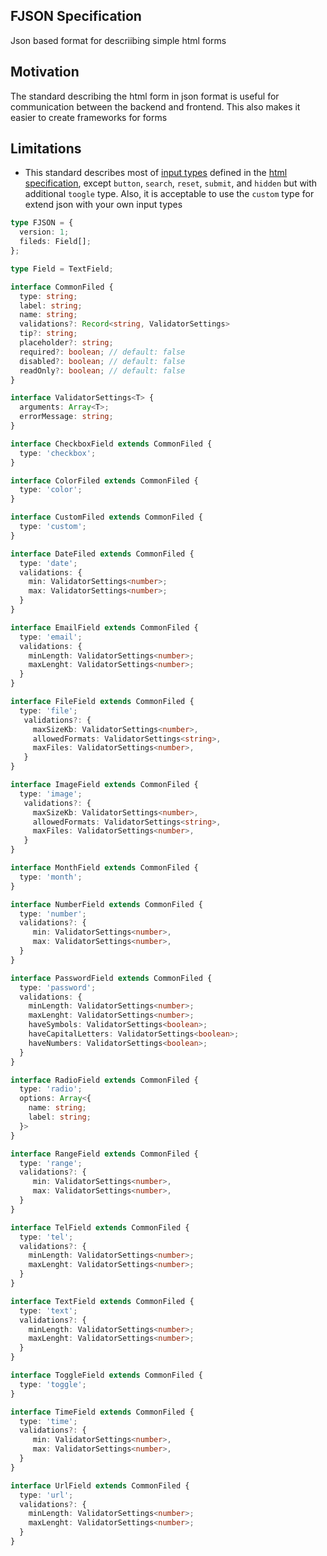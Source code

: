 FJSON Specification
----
Json based format for descriibing simple html forms

## Motivation
The standard describing the html form in json format is useful for communication between the backend and frontend.
This also makes it easier to create frameworks for forms

## Limitations
- This standard describes most of [input types](https://developer.mozilla.org/en-US/docs/Web/HTML/Element/input#input_types) defined in the [html specification](https://html.spec.whatwg.org/multipage/input.html#states-of-the-type-attribute), except `button`, `search`, `reset`, `submit`, and `hidden` but with additional `toogle` type. Also, it is acceptable to use the `custom` type for extend json with your own input types


```ts
type FJSON = {
  version: 1;
  fileds: Field[];
};

type Field = TextField;

interface CommonFiled {
  type: string;
  label: string;
  name: string;
  validations?: Record<string, ValidatorSettings>
  tip?: string;
  placeholder?: string;
  required?: boolean; // default: false
  disabled?: boolean; // default: false
  readOnly?: boolean; // default: false
}

interface ValidatorSettings<T> {
  arguments: Array<T>;
  errorMessage: string; 
}

interface CheckboxField extends CommonFiled {
  type: 'checkbox';
}

interface ColorFiled extends CommonFiled {
  type: 'color';
}

interface CustomFiled extends CommonFiled {
  type: 'custom';
}

interface DateFiled extends CommonFiled {
  type: 'date';
  validations: {
    min: ValidatorSettings<number>;
    max: ValidatorSettings<number>;
  }
}

interface EmailField extends CommonFiled {
  type: 'email';
  validations: {
    minLength: ValidatorSettings<number>;
    maxLenght: ValidatorSettings<number>;
  }
}

interface FileField extends CommonFiled {
  type: 'file';
   validations?: {
     maxSizeKb: ValidatorSettings<number>,
     allowedFormats: ValidatorSettings<string>,
     maxFiles: ValidatorSettings<number>,
   }
}

interface ImageField extends CommonFiled {
  type: 'image';
   validations?: {
     maxSizeKb: ValidatorSettings<number>,
     allowedFormats: ValidatorSettings<string>,
     maxFiles: ValidatorSettings<number>,
   }
}

interface MonthField extends CommonFiled {
  type: 'month';
}

interface NumberField extends CommonFiled {
  type: 'number';
  validations?: {
     min: ValidatorSettings<number>,
     max: ValidatorSettings<number>,
  }
}

interface PasswordField extends CommonFiled {
  type: 'password';
  validations: {
    minLength: ValidatorSettings<number>;
    maxLenght: ValidatorSettings<number>;
    haveSymbols: ValidatorSettings<boolean>;
    haveCapitalLetters: ValidatorSettings<boolean>;
    haveNumbers: ValidatorSettings<boolean>; 
  }
}

interface RadioField extends CommonFiled {
  type: 'radio';
  options: Array<{
    name: string;
    label: string;
  }>
}

interface RangeField extends CommonFiled {
  type: 'range';
  validations?: {
     min: ValidatorSettings<number>,
     max: ValidatorSettings<number>,
  }
}

interface TelField extends CommonFiled {
  type: 'tel';
  validations?: {
    minLength: ValidatorSettings<number>;
    maxLenght: ValidatorSettings<number>;
  }
}

interface TextField extends CommonFiled {
  type: 'text';
  validations?: {
    minLength: ValidatorSettings<number>;
    maxLenght: ValidatorSettings<number>;
  }
}

interface ToggleField extends CommonFiled {
  type: 'toggle';
}

interface TimeField extends CommonFiled {
  type: 'time';
  validations?: {
     min: ValidatorSettings<number>,
     max: ValidatorSettings<number>,
  }
}

interface UrlField extends CommonFiled {
  type: 'url';
  validations?: {
    minLength: ValidatorSettings<number>;
    maxLenght: ValidatorSettings<number>;
  }
}

```
